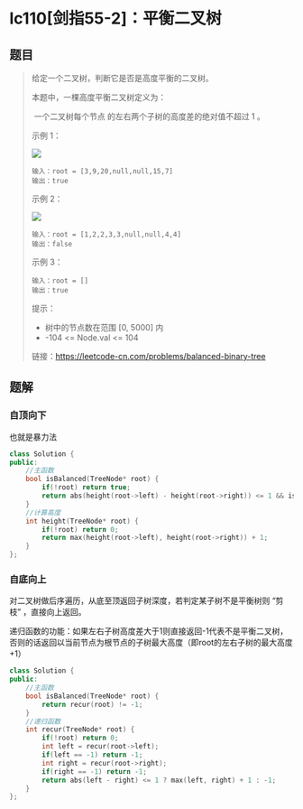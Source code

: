 # lc110[剑指55-2]：平衡二叉树

## 题目

> 给定一个二叉树，判断它是否是高度平衡的二叉树。
>
> 本题中，一棵高度平衡二叉树定义为：
>
> ​	一个二叉树每个节点 的左右两个子树的高度差的绝对值不超过 1 。
>
>  
>
> 示例 1：
>
> ![](https://assets.leetcode.com/uploads/2020/10/06/balance_1.jpg)
>
> ```
> 输入：root = [3,9,20,null,null,15,7]
> 输出：true
> ```
>
> 示例 2：
>
> ![](https://assets.leetcode.com/uploads/2020/10/06/balance_2.jpg)
>
> ```
> 输入：root = [1,2,2,3,3,null,null,4,4]
> 输出：false
> ```
>
> 示例 3：
>
> ```
> 输入：root = []
> 输出：true
> ```
>
> 
>
>
> 提示：
>
> - 树中的节点数在范围 [0, 5000] 内
> - -104 <= Node.val <= 104
>
> 
>
> 链接：https://leetcode-cn.com/problems/balanced-binary-tree

## 题解

### 自顶向下

也就是暴力法

```c++
class Solution {
public:
    //主函数
    bool isBalanced(TreeNode* root) {
        if(!root) return true;
        return abs(height(root->left) - height(root->right)) <= 1 && isBalanced(root->left) && isBalanced(root->right);   
    }
    //计算高度
    int height(TreeNode* root) {
        if(!root) return 0;
        return max(height(root->left), height(root->right)) + 1;
    }
};
```

### 自底向上

对二叉树做后序遍历，从底至顶返回子树深度，若判定某子树不是平衡树则 “剪枝” ，直接向上返回。

递归函数的功能：如果左右子树高度差大于1则直接返回-1代表不是平衡二叉树，否则的话返回以当前节点为根节点的子树最大高度（即root的左右子树的最大高度+1）

```c++
class Solution {
public:
    //主函数
    bool isBalanced(TreeNode* root) {
        return recur(root) != -1;
    }
    //递归函数
    int recur(TreeNode* root) {
        if(!root) return 0;
        int left = recur(root->left);
        if(left == -1) return -1;
        int right = recur(root->right);
        if(right == -1) return -1;
        return abs(left - right) <= 1 ? max(left, right) + 1 : -1;
    }
};
```

